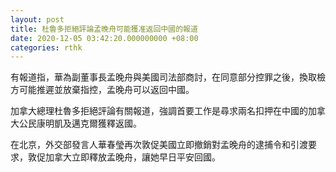 ```yaml
---
layout: post
title: 杜魯多拒絕評論孟晚舟可能獲准返回中國的報道
date: 2020-12-05 03:42:20.000000000 +08:00
categories: rthk
---
```


有報道指，華為副董事長孟晚舟與美國司法部商討，在同意部分控罪之後，換取檢方可能推遲並放棄指控，孟晚舟可以返回中國。

加拿大總理杜魯多拒絕評論有關報道，強調首要工作是尋求兩名扣押在中國的加拿大公民康明凱及邁克爾獲釋返國。

在北京，外交部發言人華春瑩再次敦促美國立即撤銷對孟晚舟的逮捕令和引渡要求，敦促加拿大立即釋放孟晚舟，讓她早日平安回國。
